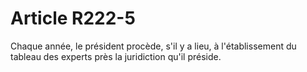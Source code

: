 # Article R222-5

Chaque année, le président procède, s'il y a lieu, à l'établissement du tableau des experts près la juridiction qu'il préside.
